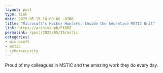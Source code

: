 ```yaml
---
layout: post
type: link
date: 2025-05-15 18:00:00 -0700
title: "Microsoft's Hacker Hunters: Inside the Secretive MSTIC Unit"
link: https://archive.ph/Pf8RZ
permalink: /post/2025/05/15/mstic
categories: 
- microsoft
- mstic
- cybersecurity
---
```

<p>Proud of my colleagues in MSTIC and the amazing work they do every day.</p>